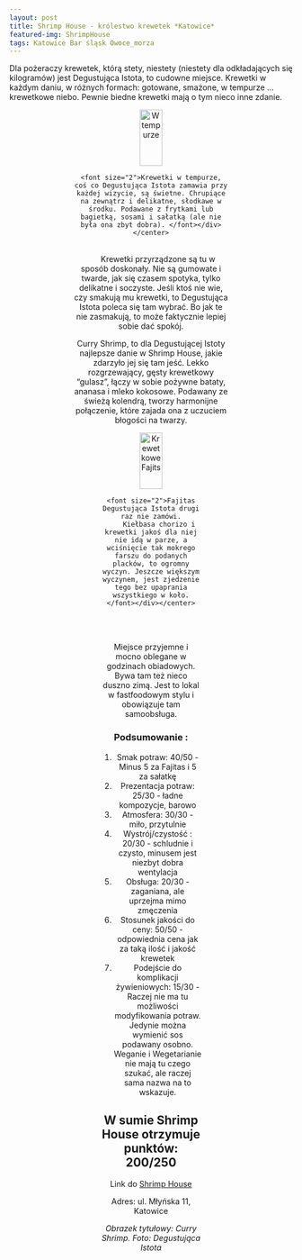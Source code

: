 ```yaml
---
layout: post
title: Shrimp House - królestwo krewetek *Katowice*
featured-img: ShrimpHouse
tags: Katowice Bar śląsk Owoce_morza
---
```



Dla pożeraczy krewetek, którą stety, niestety (niestety dla odkładających się kilogramów) jest Degustująca Istota, to cudowne miejsce. Krewetki w każdym daniu, w różnych formach: gotowane, smażone, w tempurze … krewetkowe niebo. Pewnie biedne krewetki mają o tym nieco inne zdanie.


<center><div style="width:55%"> <img src="{{site.url}}/assets/img/posts/ShrimpHouse2.jpg" alt="W tempurze" height="100px" width="40px">

    <font size="2">Krewetki w tempurze, coś co Degustująca Istota zamawia przy każdej wizycie, są świetne. Chrupiące na zewnątrz i delikatne, słodkawe w środku. Podawane z frytkami lub bagietką, sosami i sałatką (ale nie była ona zbyt dobra). </font></div></center>
<br>&ensp;&ensp;&ensp;
Krewetki przyrządzone są tu w sposób doskonały. Nie są gumowate i twarde, jak się czasem spotyka, tylko delikatne i soczyste. Jeśli ktoś nie wie, czy smakują mu krewetki, to Degustująca Istota poleca się tam wybrać. Bo jak te nie zasmakują, to może faktycznie lepiej sobie dać spokój.


Curry Shrimp, to dla Degustującej Istoty najlepsze danie w Shrimp House, jakie zdarzyło jej się tam jeść. Lekko rozgrzewający, gęsty krewetkowy “gulasz”, łączy w sobie pożywne bataty, ananasa i mleko kokosowe. Podawany ze świeżą kolendrą, tworzy harmonijne połączenie, które zajada ona z uczuciem błogości na twarzy.

<center><div style="width:65%"> <img src="{{site.url}}/assets/img/posts/Fajitas.jpg" alt="Krewetkowe Fajits" height="100px" width="40px">

    <font size="2">Fajitas Degustująca Istota drugi raz nie zamówi.
        Kiełbasa chorizo i krewetki jakoś dla niej nie idą w parze, a wciśnięcie tak mokrego farszu do podanych placków, to ogromny wyczyn. Jeszcze większym wyczynem, jest zjedzenie tego bez upaprania wszystkiego w koło.
    </font></div></center>
<br>&ensp;&ensp;&ensp;


Miejsce przyjemne i mocno oblegane w godzinach obiadowych. Bywa tam też nieco duszno zimą. Jest to lokal w fastfoodowym stylu i obowiązuje tam samoobsługa.

### Podsumowanie :

1. Smak potraw: 40/50 - Minus 5 za Fajitas i 5 za sałatkę
2. Prezentacja potraw: 25/30 - ładne kompozycje, barowo
3. Atmosfera: 30/30 - miło, przytulnie
4. Wystrój/czystość : 20/30 - schludnie i czysto, minusem jest niezbyt dobra wentylacja
5. Obsługa: 20/30 - zaganiana, ale uprzejma mimo zmęczenia
6. Stosunek jakości do ceny: 50/50 - odpowiednia cena jak za taką ilość i jakość krewetek
7. Podejście do komplikacji żywieniowych: 15/30 - Raczej nie ma tu możliwości modyfikowania potraw. Jedynie można wymienić sos podawany osobno.
   Weganie i Wegetarianie nie mają tu czego szukać, ale raczej sama nazwa na to wskazuje.

## W sumie Shrimp House otrzymuje punktów: 200/250
Link do [Shrimp House]

Adres:
ul. Młyńska 11, Katowice

_Obrazek tytułowy: Curry Shrimp. Foto: Degustująca Istota_

[Shrimp House]: https://shrimp-house.pl/